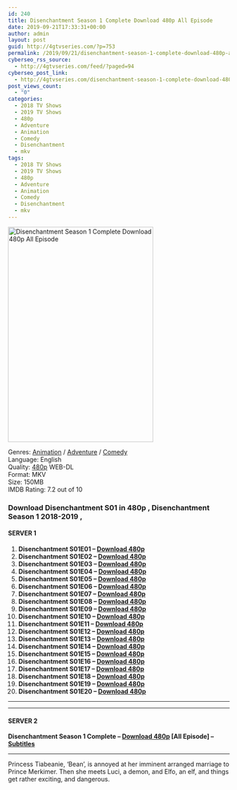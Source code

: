 ```yaml
---
id: 240
title: Disenchantment Season 1 Complete Download 480p All Episode
date: 2019-09-21T17:33:31+00:00
author: admin
layout: post
guid: http://4gtvseries.com/?p=753
permalink: /2019/09/21/disenchantment-season-1-complete-download-480p-all-episode-2/
cyberseo_rss_source:
  - http://4gtvseries.com/feed/?paged=94
cyberseo_post_link:
  - http://4gtvseries.com/disenchantment-season-1-complete-download-480p-all-episode/
post_views_count:
  - "0"
categories:
  - 2018 TV Shows
  - 2019 TV Shows
  - 480p
  - Adventure
  - Animation
  - Comedy
  - Disenchantment
  - mkv
tags:
  - 2018 TV Shows
  - 2019 TV Shows
  - 480p
  - Adventure
  - Animation
  - Comedy
  - Disenchantment
  - mkv
---
```

<img loading="lazy" class="aligncenter" src="https://2.bp.blogspot.com/-ZoHLDDkKbRA/XYZeZUB0GsI/AAAAAAAAADg/L7-NdrGGSHEnWkvqcYm_cdhFW6wzkq_bQCK4BGAYYCw/s1600/Disenchantment%2BSeason%2B1.jpg" alt="Disenchantment Season 1 Complete Download 480p All Episode" width="330" height="488" />

Genres: <a href="http://4gtvseries.com/tag/animation/" data-wpel-link="internal">Animation</a> / <a href="http://4gtvseries.com/tag/adventure/" data-wpel-link="internal">Adventure</a> / <a href="http://4gtvseries.com/tag/comedy/" data-wpel-link="internal">Comedy</a>  
Language: English  
Quality:&nbsp;<a href="http://4gtvseries.com/tag/480p/" data-wpel-link="internal">480p</a> WEB-DL  
Format: MKV  
Size: 150MB  
IMDB Rating: 7.2 out of 10

### **Download Disenchantment S01 in 480p , Disenchantment Season 1 2018-2019 ,**

#### <span><strong>SERVER 1</strong></span>

  1. **Disenchantment S01E01 – <a href="http://slink.dl480p.xyz/SoA6gw" data-wpel-link="external" target="_blank" rel="nofollow external noopener noreferrer" class="wpel-icon-left"><i class="wpel-icon fa fa-download" aria-hidden="true"></i>Download 480p</a>**
  2. **Disenchantment S01E02 – <a href="http://slink.dl480p.xyz/r5Met2hj" data-wpel-link="external" target="_blank" rel="nofollow external noopener noreferrer" class="wpel-icon-left"><i class="wpel-icon fa fa-download" aria-hidden="true"></i>Download 480p</a>**
  3. **Disenchantment S01E03 – <a href="http://slink.dl480p.xyz/U474a" data-wpel-link="external" target="_blank" rel="nofollow external noopener noreferrer" class="wpel-icon-left"><i class="wpel-icon fa fa-download" aria-hidden="true"></i>Download 480p</a>**
  4. **Disenchantment S01E04 – <a href="http://slink.dl480p.xyz/XNhOf9" data-wpel-link="external" target="_blank" rel="nofollow external noopener noreferrer" class="wpel-icon-left"><i class="wpel-icon fa fa-download" aria-hidden="true"></i>Download 480p</a>**
  5. **Disenchantment S01E05 – <a href="http://slink.dl480p.xyz/SyrQKn9" data-wpel-link="external" target="_blank" rel="nofollow external noopener noreferrer" class="wpel-icon-left"><i class="wpel-icon fa fa-download" aria-hidden="true"></i>Download 480p</a>**
  6. **Disenchantment S01E06 – <a href="http://slink.dl480p.xyz/WLrcA2" data-wpel-link="external" target="_blank" rel="nofollow external noopener noreferrer" class="wpel-icon-left"><i class="wpel-icon fa fa-download" aria-hidden="true"></i>Download 480p</a>**
  7. **Disenchantment S01E07 – <a href="http://slink.dl480p.xyz/n3cMe" data-wpel-link="external" target="_blank" rel="nofollow external noopener noreferrer" class="wpel-icon-left"><i class="wpel-icon fa fa-download" aria-hidden="true"></i>Download 480p</a>**
  8. **Disenchantment S01E08 – <a href="http://slink.dl480p.xyz/0obg7qf9" data-wpel-link="external" target="_blank" rel="nofollow external noopener noreferrer" class="wpel-icon-left"><i class="wpel-icon fa fa-download" aria-hidden="true"></i>Download 480p</a>**
  9. **Disenchantment S01E09 – <a href="http://slink.dl480p.xyz/jvi019E" data-wpel-link="external" target="_blank" rel="nofollow external noopener noreferrer" class="wpel-icon-left"><i class="wpel-icon fa fa-download" aria-hidden="true"></i>Download 480p</a>**
 10. **Disenchantment S01E10 – <a href="http://slink.dl480p.xyz/W6WYP" data-wpel-link="external" target="_blank" rel="nofollow external noopener noreferrer" class="wpel-icon-left"><i class="wpel-icon fa fa-download" aria-hidden="true"></i>Download 480p</a>**
 11. **Disenchantment S01E11 – <a href="http://slink.dl480p.xyz/1MwIZDo" data-wpel-link="external" target="_blank" rel="nofollow external noopener noreferrer" class="wpel-icon-left"><i class="wpel-icon fa fa-download" aria-hidden="true"></i>Download 480p</a>**
 12. **Disenchantment S01E12 – <a href="http://slink.dl480p.xyz/wmDZ" data-wpel-link="external" target="_blank" rel="nofollow external noopener noreferrer" class="wpel-icon-left"><i class="wpel-icon fa fa-download" aria-hidden="true"></i>Download 480p</a>**
 13. **Disenchantment S01E13 – <a href="http://slink.dl480p.xyz/cHRL4" data-wpel-link="external" target="_blank" rel="nofollow external noopener noreferrer" class="wpel-icon-left"><i class="wpel-icon fa fa-download" aria-hidden="true"></i>Download 480p</a>**
 14. **Disenchantment S01E14 – <a href="http://slink.dl480p.xyz/lZmZCoS" data-wpel-link="external" target="_blank" rel="nofollow external noopener noreferrer" class="wpel-icon-left"><i class="wpel-icon fa fa-download" aria-hidden="true"></i>Download 480p</a>**
 15. **Disenchantment S01E15 – <a href="http://slink.dl480p.xyz/r8cK6" data-wpel-link="external" target="_blank" rel="nofollow external noopener noreferrer" class="wpel-icon-left"><i class="wpel-icon fa fa-download" aria-hidden="true"></i>Download 480p</a>**
 16. **Disenchantment S01E16 – <a href="http://slink.dl480p.xyz/LQLaCI" data-wpel-link="external" target="_blank" rel="nofollow external noopener noreferrer" class="wpel-icon-left"><i class="wpel-icon fa fa-download" aria-hidden="true"></i>Download 480p</a>**
 17. **Disenchantment S01E17 – <a href="http://slink.dl480p.xyz/oypRRTx" data-wpel-link="external" target="_blank" rel="nofollow external noopener noreferrer" class="wpel-icon-left"><i class="wpel-icon fa fa-download" aria-hidden="true"></i>Download 480p</a>**
 18. **Disenchantment S01E18 – <a href="http://slink.dl480p.xyz/sIoK" data-wpel-link="external" target="_blank" rel="nofollow external noopener noreferrer" class="wpel-icon-left"><i class="wpel-icon fa fa-download" aria-hidden="true"></i>Download 480p</a>**
 19. **Disenchantment S01E19 – <a href="http://slink.dl480p.xyz/HyVGjl" data-wpel-link="external" target="_blank" rel="nofollow external noopener noreferrer" class="wpel-icon-left"><i class="wpel-icon fa fa-download" aria-hidden="true"></i>Download 480p</a>**
 20. **Disenchantment S01E20 – <a href="http://slink.dl480p.xyz/eUB97et" data-wpel-link="external" target="_blank" rel="nofollow external noopener noreferrer" class="wpel-icon-left"><i class="wpel-icon fa fa-download" aria-hidden="true"></i>Download 480p</a>**

* * *

* * *

#### <span><strong>SERVER 2</strong></span>

**Disenchantment Season 1 Complete – <a href="http://dl480p.xyz/530/" data-wpel-link="external" target="_blank" rel="nofollow external noopener noreferrer" class="wpel-icon-left"><i class="wpel-icon fa fa-download" aria-hidden="true"></i>Download 480p</a> [All Episode] – <a href="https://subscene.com/subtitles/disenchantment" data-wpel-link="external" target="_blank" rel="nofollow external noopener noreferrer" class="wpel-icon-left"><i class="wpel-icon fa fa-download" aria-hidden="true"></i>Subtitles</a>**

* * *

Princess Tiabeanie, ‘Bean’, is annoyed at her imminent arranged marriage to Prince Merkimer. Then she meets Luci, a demon, and Elfo, an elf, and things get rather exciting, and dangerous.

<div align="center">
</div>